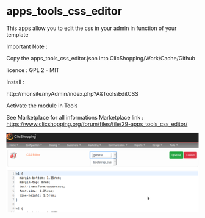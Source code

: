 # apps_tools_css_editor

This apps allow you to edit the css in your admin in function of your template

Important Note :

Copy the apps_tools_css_editor.json into ClicShopping/Work/Cache/Github

licence  : GPL 2 - MIT

Install :

http://monsite/myAdmin/index.php?A&Tools\EditCSS

Activate the module in Tools

See Marketplace for all informations
Marketplace link : https://www.clicshopping.org/forum/files/file/29-apps_tools_css_editor/


![css](https://github.com/ClicShoppingOfficialModulesV3/apps_tools_css_editor/blob/master/ModuleInfosJson/css_editor.png)


